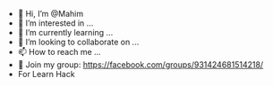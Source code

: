 - 👋 Hi, I’m @Mahim
- 👀 I’m interested in ...
- 🌱 I’m currently learning ...
- 💞️ I’m looking to collaborate on ...
- 📫 How to reach me ...
- 🔔 Join my group: https://facebook.com/groups/931424681514218/
- For Learn Hack

<!---
Mahimqqqqqqq/Mahimqqqqqqq is a ✨ special ✨ repository because its `README.md` (this file) appears on your GitHub profile.
You can click the Preview link to take a look at your changes.
--->
